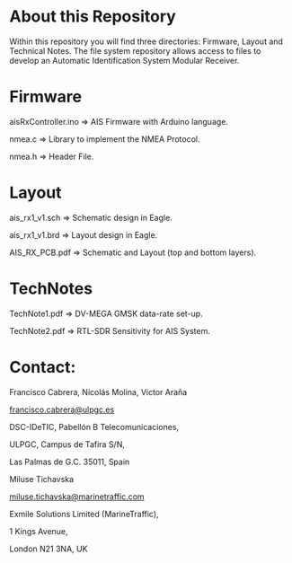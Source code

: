 # About this Repository

Within this repository you will find three directories: Firmware, Layout and Technical Notes. The file system repository allows access to files to develop an Automatic Identification System Modular Receiver.

# Firmware
aisRxController.ino =>  AIS Firmware  with Arduino language.

nmea.c              =>  Library to implement the NMEA Protocol.

nmea.h              =>  Header File.

# Layout
ais_rx1_v1.sch      =>  Schematic design in Eagle.

ais_rx1_v1.brd      =>  Layout design in Eagle.

AIS_RX_PCB.pdf      =>  Schematic and Layout (top and bottom layers).

# TechNotes
TechNote1.pdf       =>  DV-MEGA GMSK data-rate set-up.

TechNote2.pdf       =>  RTL-SDR Sensitivity for AIS System.

# Contact:
 
Francisco Cabrera, Nicolás Molina, Víctor Araña

francisco.cabrera@ulpgc.es

DSC-IDeTIC, Pabellón B Telecomunicaciones,

ULPGC, Campus de Tafira S/N,

Las Palmas de G.C. 35011, Spain

Miluse Tichavska

miluse.tichavska@marinetraffic.com

Exmile Solutions Limited (MarineTraffic),

1 Kings Avenue,

London N21 3NA, UK
